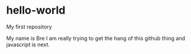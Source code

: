 # hello-world
My first repository

My name is Bre I am really trying to get the hang of this github thing and javascript is next. 
